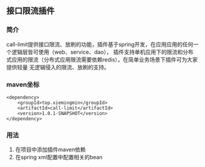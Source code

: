 ## 接口限流插件

### 简介
call-limit提供接口限流、放刷的功能，插件基于spring开发，在应用应用的任何一个逻辑层皆可使用（web、service、dao），
插件支持单机应用下的限流和分布式应用的限流（分布式应用限流需要依赖redis），在简单业务场景下插件可为大家提供轻量
无逻辑侵入的限流、放刷的支持。

### maven坐标

```
<dependency>
    <groupId>top.xiemingmin</groupId>
    <artifactId>call-limit</artifactId>
    <version>1.0.1-SNAPSHOT</version>
</dependency>
```

### 用法

1. 在项目中添加插件maven依赖
2. 在spring xml配置中配置相关的bean


